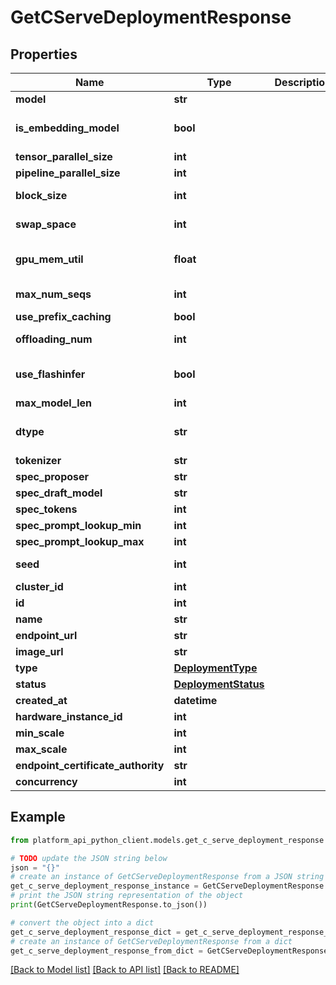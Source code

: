 # GetCServeDeploymentResponse


## Properties

Name | Type | Description | Notes
------------ | ------------- | ------------- | -------------
**model** | **str** |  | 
**is_embedding_model** | **bool** |  | [default to False]
**tensor_parallel_size** | **int** |  | 
**pipeline_parallel_size** | **int** |  | 
**block_size** | **int** |  | [default to 32]
**swap_space** | **int** |  | [default to 0]
**gpu_mem_util** | **float** |  | [default to 0.95]
**max_num_seqs** | **int** |  | [default to 256]
**use_prefix_caching** | **bool** |  | 
**offloading_num** | **int** |  | [default to 0]
**use_flashinfer** | **bool** |  | [default to False]
**max_model_len** | **int** |  | 
**dtype** | **str** |  | [default to 'auto']
**tokenizer** | **str** |  | 
**spec_proposer** | **str** |  | 
**spec_draft_model** | **str** |  | 
**spec_tokens** | **int** |  | 
**spec_prompt_lookup_min** | **int** |  | 
**spec_prompt_lookup_max** | **int** |  | 
**seed** | **int** |  | [default to 0]
**cluster_id** | **int** |  | 
**id** | **int** |  | 
**name** | **str** |  | 
**endpoint_url** | **str** |  | 
**image_url** | **str** |  | 
**type** | [**DeploymentType**](DeploymentType.md) |  | 
**status** | [**DeploymentStatus**](DeploymentStatus.md) |  | 
**created_at** | **datetime** |  | 
**hardware_instance_id** | **int** |  | 
**min_scale** | **int** |  | 
**max_scale** | **int** |  | 
**endpoint_certificate_authority** | **str** |  | 
**concurrency** | **int** |  | 

## Example

```python
from platform_api_python_client.models.get_c_serve_deployment_response import GetCServeDeploymentResponse

# TODO update the JSON string below
json = "{}"
# create an instance of GetCServeDeploymentResponse from a JSON string
get_c_serve_deployment_response_instance = GetCServeDeploymentResponse.from_json(json)
# print the JSON string representation of the object
print(GetCServeDeploymentResponse.to_json())

# convert the object into a dict
get_c_serve_deployment_response_dict = get_c_serve_deployment_response_instance.to_dict()
# create an instance of GetCServeDeploymentResponse from a dict
get_c_serve_deployment_response_from_dict = GetCServeDeploymentResponse.from_dict(get_c_serve_deployment_response_dict)
```
[[Back to Model list]](../README.md#documentation-for-models) [[Back to API list]](../README.md#documentation-for-api-endpoints) [[Back to README]](../README.md)


